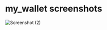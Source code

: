 # my_wallet screenshots

![Screenshot (2)](https://user-images.githubusercontent.com/118852889/227532768-31f821f3-97fe-41fd-8de7-081260f06c45.png)
